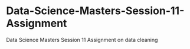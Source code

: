 # Data-Science-Masters-Session-11-Assignment
Data Science Masters Session 11 Assignment on data cleaning
